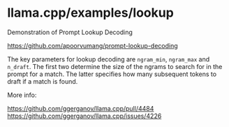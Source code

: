 # llama.cpp/examples/lookup

Demonstration of Prompt Lookup Decoding

https://github.com/apoorvumang/prompt-lookup-decoding

The key parameters for lookup decoding are `ngram_min`, `ngram_max` and `n_draft`. The first two determine the size of the ngrams to search for in the prompt for a match. The latter specifies how many subsequent tokens to draft if a match is found.

More info:

https://github.com/ggerganov/llama.cpp/pull/4484
https://github.com/ggerganov/llama.cpp/issues/4226

